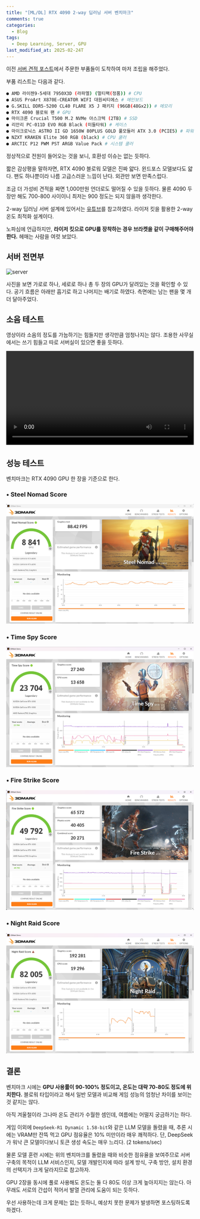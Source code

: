 ```yaml
---
title: "[ML/DL] RTX 4090 2-way 딥러닝 서버 벤치마크"
comments: true
categories:
  - Blog
tags:
  - Deep Learning, Server, GPU
last_modified_at: 2025-02-24T
---
```


이전 [서버 견적 포스트](https://froggydisk.github.io/server-build/)에서 주문한 부품들이 도착하여 마저 조립을 해주었다.

부품 리스트는 다음과 같다.

```bash
● AMD 라이젠9-5세대 7950X3D (라파엘) (멀티팩(정품)) # CPU
● ASUS ProArt X870E-CREATOR WIFI 대원씨티에스 # 메인보드
● G.SKILL DDR5-5200 CL40 FLARE X5 J 패키지 (96GB(48Gx2)) # 메모리
● RTX 4090 블로워 팬 # GPU
● 마이크론 Crucial T500 M.2 NVMe 아스크텍 (2TB) # SSD
● 리안리 PC-011D EVO RGB Black (미들타워) # 케이스
● 마이크로닉스 ASTRO II GD 1650W 80PLUS GOLD 풀모듈러 ATX 3.0 (PCIE5) # 파워서플라이
● NZXT KRAKEN Elite 360 RGB (black) # CPU 쿨러
● ARCTIC P12 PWM PST ARGB Value Pack # 시스템 쿨러
```

정상적으로 전원이 들어오는 것을 보니, 호환성 이슈는 없는 듯하다.

짧은 감상평을 말하자면, RTX 4090 블로워 모델은 진짜 얇다. 윈드포스 모델보다도 얇다. 팬도 하나뿐이라 나름 고급스러운 느낌이 난다. 외관만 보면 만족스럽다.

조금 더 가성비 견적을 짜면 1,000만원 언더로도 떨어질 수 있을 듯하다. 물론 4090 두 장만 해도 700-800 사이이니 최저는 900 정도는 되지 않을까 생각한다.

2-way 딥러닝 서버 설계에 있어서는 [유튜브](https://www.youtube.com/watch?v=pw-C21bXQb4)를 참고하였다. 라이저 킷을 활용한 2-way 온도 최적화 설계이다.

노파심에 언급하지만, **라이저 킷으로 GPU를 장착하는 경우 브라켓을 같이 구매해주어야 한다.** 헤매는 사람을 여럿 보았다.

## 서버 전면부

![server](/assets/img/server-facade.png)

사진을 보면 가로로 하나, 세로로 하나 총 두 장의 GPU가 달려있는 것을 확인할 수 있다. 공기 흐름은 아래만 흡기로 하고 나머지는 배기로 하였다. 측면에는 남는 팬을 몇 개 더 달아주었다.

## 소음 테스트

영상이라 소음의 정도를 가늠하기는 힘들지만 생각만큼 엄청나지는 않다. 조용한 사무실에서는 쓰기 힘들고 따로 서버실이 있으면 좋을 듯하다.

<video width="100%" controls>
<source src="/assets/img/server-noise.mp4" type="video/mp4">
브라우저가 비디오 태그를 지원하지 않습니다.
</video>

## 성능 테스트

벤치마크는 RTX 4090 GPU 한 장을 기준으로 한다.

### • Steel Nomad Score

![score](/assets/img/steel_nomad_score.png)

### • Time Spy Score

![score](/assets/img/time_spy_score.png)

### • Fire Strike Score

![score](/assets/img/fire_strike_score.png)

### • Night Raid Score

![score](/assets/img/night_raid_score.png)

## 결론

벤치마크 시에는 **GPU 사용률이 90-100% 정도이고, 온도는 대략 70-80도 정도에 위치한다.** 블로워 타입이라고 해서 일반 모델과 비교해 게임 성능의 엄청난 차이를 보이는 것 같지는 않다.

아직 겨울철이라 그나마 온도 관리가 수월한 셈인데, 여름에는 어떨지 궁금하기는 하다.

게임 이외에 `DeepSeek-R1 Dynamic 1.58-bit`와 같은 LLM 모델을 돌렸을 때, 추론 시에는 VRAM만 잔뜩 먹고 GPU 점유율은 10% 미만이라 매우 쾌적하다. 단, DeepSeek가 워낙 큰 모델이다보니 토큰 생성 속도는 매우 느리다. (2 tokens/sec)

물론 모델 훈련 시에는 위의 벤치마크를 돌렸을 때와 비슷한 점유율을 보여주므로 서버 구축의 목적이 LLM 서비스인지, 모델 개발인지에 따라 설계 방식, 구축 방안, 설치 환경의 선택지가 크게 달라지므로 참고하자.

GPU 2장을 동시에 풀로 사용해도 온도는 둘 다 80도 이상 크게 높아지지는 않는다. 아무래도 서로의 간섭이 적어서 발열 관리에 도움이 되는 듯하다.

우선 사용하는데 크게 문제는 없는 듯하니, 예상치 못한 문제가 발생하면 포스팅하도록 하겠다.
